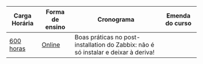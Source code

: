 | Carga Horária | Forma de ensino  | Cronograma | Emenda do curso |
|---|---|---|---| 
| [600 horas](https://maratonadainfra.kpages.online/) | [Online](https://maratonadainfra.kpages.online/) | Boas práticas no post-installation do Zabbix: não é só instalar e deixar à deriva! |

